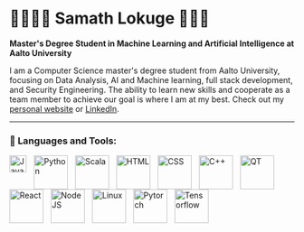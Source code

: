 # 🏋️‍♂️🎿🎸 Samath Lokuge 🎤🥊🏓
**Master's Degree Student in Machine Learning and Artificial Intelligence at Aalto University**

I am a Computer Science master's degree student from Aalto University, focusing on Data Analysis, AI and Machine learning, full stack development, and Security Engineering. The ability to learn new skills and cooperate as a team member to achieve our goal is where I am at my best. Check out my [personal website](samathlokuge.com) or [LinkedIn](www.linkedin.com/in/samath-lokuge/).

---

### 🧰 Languages and Tools:

<img align="left" alt="Javascript" width="30px" style="padding-right:10px;" src="https://cdn.jsdelivr.net/gh/devicons/devicon/icons/javascript/javascript-original.svg"/>
<img align="left" alt="Python" width="60px" style="padding-right:10px;" src="https://cdn.jsdelivr.net/gh/devicons/devicon/icons/python/python-original.svg"/>   
<img align="left" alt="Scala" width="60px" style="padding-right:10px;" src="https://cdn.jsdelivr.net/gh/devicons/devicon/icons/scala/scala-original-wordmark.svg"/>    
<img align="left" alt="HTML" width="60px" style="padding-right:10px;" src="https://cdn.jsdelivr.net/gh/devicons/devicon/icons/html5/html5-original-wordmark.svg"/>    
<img align="left" alt="CSS" width="60px" style="padding-right:10px;" src="https://cdn.jsdelivr.net/gh/devicons/devicon/icons/css3/css3-original-wordmark.svg"/>    
<img align="left" alt="C++" width="60px" style="padding-right:10px;" src="https://cdn.jsdelivr.net/gh/devicons/devicon/icons/cplusplus/cplusplus-original.svg"/>    
<img align="left" alt="QT" width="60px" style="padding-right:10px;" src="https://cdn.jsdelivr.net/gh/devicons/devicon/icons/qt/qt-original.svg"/>    
<img align="left" alt="React" width="60px" style="padding-right:10px;" src="https://cdn.jsdelivr.net/gh/devicons/devicon/icons/react/react-original.svg"/>    
<img align="left" alt="NodeJS" width="60px" style="padding-right:10px;" src="https://cdn.jsdelivr.net/gh/devicons/devicon/icons/nodejs/nodejs-original-wordmark.svg"/>    
<img align="left" alt="Linux" width="60px" style="padding-right:10px;" src="https://cdn.jsdelivr.net/gh/devicons/devicon/icons/linux/linux-original.svg"/>    
<img align="left" alt="Pytorch" width="60px" style="padding-right:10px;" src="https://cdn.jsdelivr.net/gh/devicons/devicon/icons/pytorch/pytorch-original.svg"/>    
<img align="left" alt="Tensorflow" width="60px" style="padding-right:10px;" src="https://cdn.jsdelivr.net/gh/devicons/devicon/icons/tensorflow/tensorflow-original.svg"/>    
<br />




